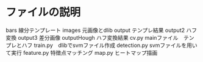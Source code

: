 # ファイルの説明
bars 線分テンプレート
images 元画像とdlib
output テンプレ結果
output2 ハフ変換
output3 差分画像
outputHough ハフ変換結果
cv.py mainファイル　テンプレとハフ
train.py　dlibでsvmファイル作成
detection.py svmファイルを用いて実行
feature.py 特徴点マッチング
map.py ヒートマップ描画


